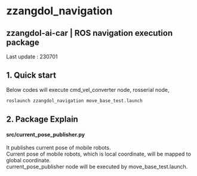 # zzangdol_navigation
## zzangdol-ai-car | ROS navigation execution package
Last update : 230701
## 1. Quick start

Below codes will execute cmd_vel_converter node, rosserial node,
```bash
roslaunch zzangdol_navigation move_base_test.launch   
```

## 2. Package Explain

#### src/current_pose_publisher.py
It publishes current pose of mobile robots.   
Current pose of mobile robots, which is local coordinate, will be mapped to global coordinate.   
current_pose_publisher node will be executed by move_base_test.launch.



